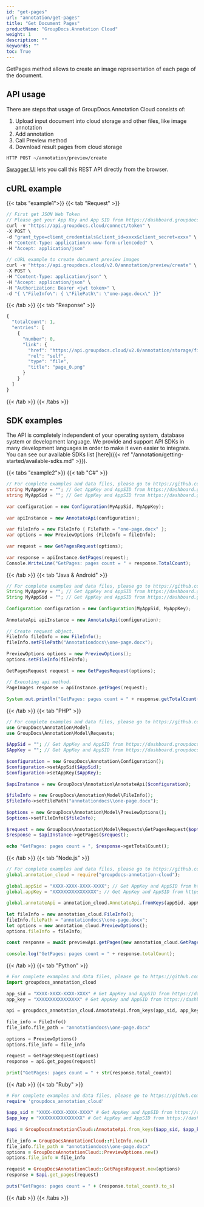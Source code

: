 ```yaml
---
id: "get-pages"
url: "annotation/get-pages"
title: "Get Document Pages"
productName: "GroupDocs.Annotation Cloud"
weight: 1
description: ""
keywords: ""
toc: True
---
```

GetPages method allows to create an image representation of each page of the document.  

## API usage

There are steps that usage of GroupDocs.Annotation Cloud consists of:

1. Upload input document into cloud storage and other files, like image annotation
1. Add annotation
1. Call Preview method
1. Download result pages from cloud storage

```html
HTTP POST ~/annotation/preview/create
```

[Swagger UI](https://apireference.groupdocs.cloud/annotation/) lets you call this REST API directly from the browser.

## cURL example

{{< tabs "example1">}}
{{< tab "Request" >}}

```javascript
// First get JSON Web Token
// Please get your App Key and App SID from https://dashboard.groupdocs.cloud/#/apps. Kindly place App Key in "client_secret" and App SID in "client_id" argument.
curl -v "https://api.groupdocs.cloud/connect/token" \
-X POST \
-d "grant_type=client_credentials&client_id=xxxx&client_secret=xxxx" \
-H "Content-Type: application/x-www-form-urlencoded" \
-H "Accept: application/json"
  
// cURL example to create document preview images
curl -v "https://api.groupdocs.cloud/v2.0/annotation/preview/create" \
-X POST \
-H "Content-Type: application/json" \
-H "Accept: application/json" \
-H "Authorization: Bearer <jwt token>" \
-d "{ \"FileInfo\": { \"FilePath\": \"one-page.docx\" }}"
```

{{< /tab >}}
{{< tab "Response" >}}

```javascript
{
  "totalCount": 1,
  "entries": [
    {
      "number": 0,
      "link": {
        "href": "https://api.groupdocs.cloud/v2.0/annotation/storage/file/one-page_docx/page_0.png",
        "rel": "self",
        "type": "file",
        "title": "page_0.png"
      }
    }
  ]
}
```

{{< /tab >}}
{{< /tabs >}}

## SDK examples

The API is completely independent of your operating system, database system or development language. We provide and support API SDKs in many development languages in order to make it even easier to integrate. You can see our available SDKs list [here]({{< ref "/annotation/getting-started/available-sdks.md" >}}).



{{< tabs "example2">}} {{< tab "C#" >}}

```csharp
// For complete examples and data files, please go to https://github.com/groupdocs-annotation-cloud/groupdocs-annotation-cloud-dotnet-samples
string MyAppKey = ""; // Get AppKey and AppSID from https://dashboard.groupdocs.cloud
string MyAppSid = ""; // Get AppKey and AppSID from https://dashboard.groupdocs.cloud
  
var configuration = new Configuration(MyAppSid, MyAppKey);
  
var apiInstance = new AnnotateApi(configuration);
 
var fileInfo = new FileInfo { FilePath = "one-page.docx" };
var options = new PreviewOptions {FileInfo = fileInfo};
 
var request = new GetPagesRequest(options);
 
var response = apiInstance.GetPages(request);
Console.WriteLine("GetPages: pages count = " + response.TotalCount);
```

{{< /tab >}} {{< tab "Java  & Android" >}}

```java
// For complete examples and data files, please go to https://github.com/groupdocs-annotation-cloud/groupdocs-annotation-cloud-java-samples
String MyAppKey = ""; // Get AppKey and AppSID from https://dashboard.groupdocs.cloud
String MyAppSid = ""; // Get AppKey and AppSID from https://dashboard.groupdocs.cloud
  
Configuration configuration = new Configuration(MyAppSid, MyAppKey);
  
AnnotateApi apiInstance = new AnnotateApi(configuration);
 
// Create request object.
FileInfo fileInfo = new FileInfo();
fileInfo.setFilePath("Annotationdocs\\one-page.docx");
 
PreviewOptions options = new PreviewOptions();
options.setFileInfo(fileInfo);        
 
GetPagesRequest request = new GetPagesRequest(options);
 
// Executing api method.
PageImages response = apiInstance.getPages(request);
 
System.out.println("GetPages: pages count = " + response.getTotalCount());
```

{{< /tab >}} {{< tab "PHP" >}}

```php
// For complete examples and data files, please go to https://github.com/groupdocs-annotation-cloud/groupdocs-annotation-cloud-php-samples
use GroupDocs\Annotation\Model;
use GroupDocs\Annotation\Model\Requests;
 
$AppSid = ""; // Get AppKey and AppSID from https://dashboard.groupdocs.cloud
$AppKey = ""; // Get AppKey and AppSID from https://dashboard.groupdocs.cloud
  
$configuration = new GroupDocs\Annotation\Configuration();
$configuration->setAppSid($AppSid);
$configuration->setAppKey($AppKey);
 
$apiInstance = new GroupDocs\Annotation\AnnotateApi($configuration);
 
$fileInfo = new GroupDocs\Annotation\Model\FileInfo();
$fileInfo->setFilePath("annotationdocs\\one-page.docx");
 
$options = new GroupDocs\Annotation\Model\PreviewOptions();
$options->setFileInfo($fileInfo);
 
$request = new GroupDocs\Annotation\Model\Requests\GetPagesRequest($options);
$response = $apiInstance->getPages($request);
 
echo "GetPages: pages count = ", $response->getTotalCount();
```

{{< /tab >}} {{< tab "Node.js" >}}

```javascript
// For complete examples and data files, please go to https://github.com/groupdocs-annotation-cloud/groupdocs-annotation-cloud-node-samples
global.annotation_cloud = require("groupdocs-annotation-cloud");
 
global.appSid = "XXXX-XXXX-XXXX-XXXX"; // Get AppKey and AppSID from https://dashboard.groupdocs.cloud
global.appKey = "XXXXXXXXXXXXXXXX"; // Get AppKey and AppSID from https://dashboard.groupdocs.cloud
  
global.annotateApi = annotation_cloud.AnnotateApi.fromKeys(appSid, appKey);
 
let fileInfo = new annotation_cloud.FileInfo();
fileInfo.filePath = "annotationdocs\\one-page.docx";
let options = new annotation_cloud.PreviewOptions();
options.fileInfo = fileInfo;          
 
const response = await previewApi.getPages(new annotation_cloud.GetPagesRequest(options));
 
console.log("GetPages: pages count = " + response.totalCount);
```

{{< /tab >}} {{< tab "Python" >}}

```python
# For complete examples and data files, please go to https://github.com/groupdocs-annotation-cloud/groupdocs-annotation-cloud-python-samples
import groupdocs_annotation_cloud
 
app_sid = "XXXX-XXXX-XXXX-XXXX" # Get AppKey and AppSID from https://dashboard.groupdocs.cloud
app_key = "XXXXXXXXXXXXXXXX" # Get AppKey and AppSID from https://dashboard.groupdocs.cloud
  
api = groupdocs_annotation_cloud.AnnotateApi.from_keys(app_sid, app_key)
 
file_info = FileInfo()
file_info.file_path = "annotationdocs\\one-page.docx"
 
options = PreviewOptions()
options.file_info = file_info
 
request = GetPagesRequest(options)
response = api.get_pages(request)
 
print("GetPages: pages count = " + str(response.total_count))
```

{{< /tab >}} {{< tab "Ruby" >}}

```ruby
# For complete examples and data files, please go to https://github.com/groupdocs-annotation-cloud/groupdocs-annotation-cloud-ruby-samples
require 'groupdocs_annotation_cloud'
 
$app_sid = "XXXX-XXXX-XXXX-XXXX" # Get AppKey and AppSID from https://dashboard.groupdocs.cloud
$app_key = "XXXXXXXXXXXXXXXX" # Get AppKey and AppSID from https://dashboard.groupdocs.cloud
  
$api = GroupDocsAnnotationCloud::AnnotateApi.from_keys($app_sid, $app_key)
 
file_info = GroupDocsAnnotationCloud::FileInfo.new()
file_info.file_path = "annotationdocs\\one-page.docx"
options = GroupDocsAnnotationCloud::PreviewOptions.new()
options.file_info = file_info
 
request = GroupDocsAnnotationCloud::GetPagesRequest.new(options)
response = $api.get_pages(request)
 
puts("GetPages: pages count = " + (response.total_count).to_s)
```

{{< /tab >}} {{< /tabs >}}

